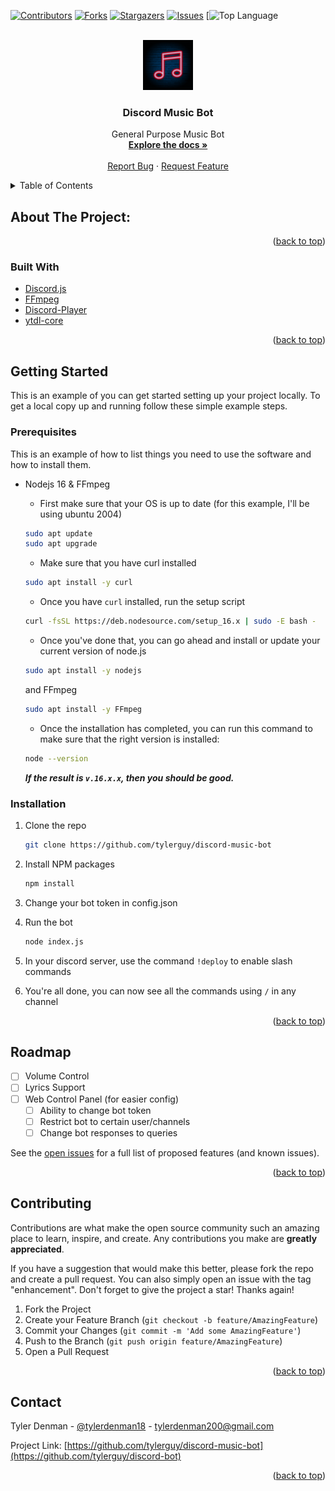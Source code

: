 <div id="top"></div>
<!--
*** Thanks for checking out the Best-README-Template. If you have a suggestion
*** that would make this better, please fork the repo and create a pull request
*** or simply open an issue with the tag "enhancement".
*** Don't forget to give the project a star!
*** Thanks again! Now go create something AMAZING! :D
-->

<!-- PROJECT SHIELDS -->
<!--
*** I'm using markdown "reference style" links for readability.
*** Reference links are enclosed in brackets [ ] instead of parentheses ( ).
*** See the bottom of this document for the declaration of the reference variables
*** for contributors-url, forks-url, etc. This is an optional, concise syntax you may use.
*** https://www.markdownguide.org/basic-syntax/#reference-style-links
-->

[![Contributors][contributors-shield]][contributors-url]
[![Forks][forks-shield]][forks-url] [![Stargazers][stars-shield]][stars-url]
[![Issues][issues-shield]][issues-url]
[![Top Language][top-language]

<!-- PROJECT LOGO -->
<br />
<div align="center">
  <a href="https://github.com/tylerguy/discord-music-bot">
    <img src="1f3d4f878c1afe3a3218129864280387.png" alt="Logo" width="80" height="80">
  </a>

<h3 align="center">Discord Music Bot</h3>

  <p align="center">
    General Purpose Music Bot
    <br />
    <a href="https://github.com/tylerguy/discord-music-bot"><strong>Explore the docs »</strong></a>
    <br />
    <br />
    <a href="https://github.com/tylerguy/discord-music-bot/issues">Report Bug</a>
    ·
    <a href="https://github.com/tylerguy/discord-music-bot/issues">Request Feature</a>
  </p>
</div>

<!-- TABLE OF CONTENTS -->
<details>
  <summary>Table of Contents</summary>
  <ol>
    <li>
      <a href="#about-the-project">About The Project</a>
      <ul>
        <li><a href="#built-with">Built With</a></li>
      </ul>
    </li>
    <li>
      <a href="#getting-started">Getting Started</a>
      <ul>
        <li><a href="#prerequisites">Prerequisites</a></li>
        <li><a href="#installation">Installation</a></li>
      </ul>
    </li>
    <li><a href="#usage">Usage</a></li>
    <li><a href="#roadmap">Roadmap</a></li>
    <li><a href="#contributing">Contributing</a></li>
    <li><a href="#contact">Contact</a></li>
  </ol>
</details>

<!-- ABOUT THE PROJECT -->

## About The Project:

<p align="right">(<a href="#top">back to top</a>)</p>

### Built With

- [Discord.js](https://discord.js.org/)
- [FFmpeg](https://www.ffmpeg.org/)
- [Discord-Player](https://github.com/Androz2091/discord-player)
- [ytdl-core](https://github.com/fent/node-ytdl-core)

<p align="right">(<a href="#top">back to top</a>)</p>

<!-- GETTING STARTED -->

## Getting Started

This is an example of you can get started setting up your project
locally. To get a local copy up and running follow these simple example steps.

### Prerequisites

This is an example of how to list things you need to use the software and how to
install them.

- Nodejs 16 & FFmpeg
  - First make sure that your OS is up to date (for this example, I'll be using ubuntu 2004)
  
  ```sh
  sudo apt update
  sudo apt upgrade
  ```
  - Make sure that you have curl installed
  
  ```sh
  sudo apt install -y curl
  ```
  
  - Once you have ```curl``` installed, run the setup script
  
  ```sh
  curl -fsSL https://deb.nodesource.com/setup_16.x | sudo -E bash -
  ```
  
  - Once you've done that, you can go ahead and install or update your current version of node.js
  
  ```sh
  sudo apt install -y nodejs
  ```
  and FFmpeg
  ```sh
  sudo apt install -y FFmpeg
  ```
  
  - Once the installation has completed, you can run this command to make sure that the right version is installed:
  ```sh
  node --version
  ```
  ***If the result is ```v.16.x.x```, then you should be good.***
  
### Installation

1. Clone the repo
   ```sh
   git clone https://github.com/tylerguy/discord-music-bot
   ```
2. Install NPM packages
   ```sh
   npm install
   ```
3. Change your bot token in config.json
4. Run the bot
   ```sh
   node index.js
   ```
5. In your discord server, use the command ```!deploy``` to enable slash commands

6. You're all done, you can now see all the commands using ```/``` in any channel

<p align="right">(<a href="#top">back to top</a>)</p>

<!-- ROADMAP -->

## Roadmap

- [ ] Volume Control
- [ ] Lyrics Support
- [ ] Web Control Panel (for easier config)
  - [ ] Ability to change bot token
  - [ ] Restrict bot to certain user/channels
  - [ ] Change bot responses to queries

See the [open issues](https://github.com/tylerguy/discord-music-bot/issues) for a full
list of proposed features (and known issues).

<p align="right">(<a href="#top">back to top</a>)</p>

<!-- CONTRIBUTING -->

## Contributing

Contributions are what make the open source community such an amazing place to
learn, inspire, and create. Any contributions you make are **greatly
appreciated**.

If you have a suggestion that would make this better, please fork the repo and
create a pull request. You can also simply open an issue with the tag
"enhancement". Don't forget to give the project a star! Thanks again!

1. Fork the Project
2. Create your Feature Branch (`git checkout -b feature/AmazingFeature`)
3. Commit your Changes (`git commit -m 'Add some AmazingFeature'`)
4. Push to the Branch (`git push origin feature/AmazingFeature`)
5. Open a Pull Request

<p align="right">(<a href="#top">back to top</a>)</p>

<!-- CONTACT -->

## Contact

Tyler Denman - [@tylerdenman18](https://twitter.com/TylerDenman18) -
tylerdenman200@gmail.com

Project Link:
[https://github.com/tylerguy/discord-music-bot](https://github.com/tylerguy/discord-bot)

<p align="right">(<a href="#top">back to top</a>)</p>

<!-- MARKDOWN LINKS & IMAGES -->
<!-- https://www.markdownguide.org/basic-syntax/#reference-style-links -->

[contributors-shield]:
  https://img.shields.io/github/contributors/tylerguy/discord-music-bot.svg?style=for-the-badge
[contributors-url]: https://github.com/tylerguy/discord-bot/graphs/contributors
[forks-shield]:
  https://img.shields.io/github/forks/tylerguy/discord-music-bot.svg?style=for-the-badge
[forks-url]: https://github.com/tylerguy/discord-bot/network/members
[stars-shield]:
  https://img.shields.io/github/stars/tylerguy/discord-music-bot.svg?style=for-the-badge
[stars-url]: https://github.com/tylerguy/discord-bot/stargazers
[issues-shield]:
  https://img.shields.io/github/issues/tylerguy/discord-music-bot.svg?style=for-the-badge
[issues-url]: https://github.com/tylerguy/discord-bot/issues
[license-shield]:
  https://img.shields.io/github/license/tylerguy/discord-music-bot.svg?style=for-the-badge
[license-url]: https://github.com/tylerguy/discord-bot/blob/master/LICENSE.txt
[top-language]: https://img.shields.io/github/languages/top/tylerguy/Discord-Music-Bot?style=for-the-badge
